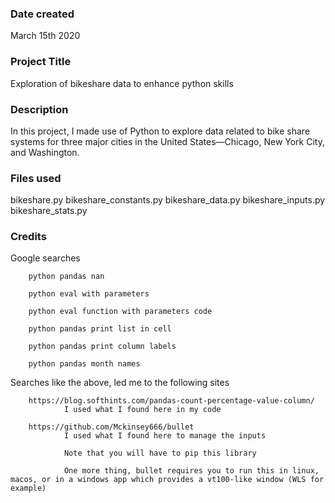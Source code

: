 ### Date created
March 15th 2020

### Project Title
Exploration of bikeshare data to enhance python skills

### Description
In this project, I made use of Python to explore data related to bike share systems for three major cities in the United States—Chicago, New York City, and Washington.

### Files used
bikeshare.py
bikeshare_constants.py
bikeshare_data.py
bikeshare_inputs.py
bikeshare_stats.py

### Credits
Google searches

        python pandas nan

        python eval with parameters

        python eval function with parameters code

        python pandas print list in cell

        python pandas print column labels

        python pandas month names

Searches like the above, led me to the following sites

        https://blog.softhints.com/pandas-count-percentage-value-column/
                I used what I found here in my code

        https://github.com/Mckinsey666/bullet
                I used what I found here to manage the inputs

                Note that you will have to pip this library

                One more thing, bullet requires you to run this in linux, macos, or in a windows app which provides a vt100-like window (WLS for example) 

